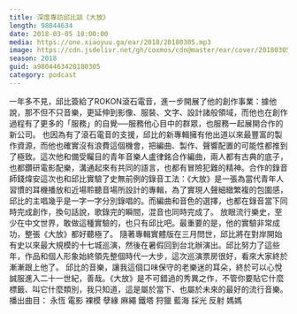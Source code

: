 ```yaml
---
title: 深度專訪邱比談《大放》
length: 98044634
date: 2018-03-05 18:00:00
media: https://one.xiaoyuu.ga/ear/2018/20180305.mp3
image: https://cdn.jsdelivr.net/gh/coxmos/cdn@master/ear/cover/20180305.jpeg
season: 2018
guid: a9804463420180305
category: podcast
---
```


一年多不見，邱比簽給了ROKON滾石電音，進一步開展了他的創作事業：據他說，那不但不只音樂，更延伸到影像、服裝、文字、設計諸般領域，而他也在創作過程有了更多的「服務」的自覺──服務他心目中的群眾，也服務一起展開合作的新公司。
也因為有了滾石電音的支援，邱比的新專輯擁有他出道以來最豐富的製作資源，而他也確實沒有浪費這個機會，把編曲、製作、聲響配置的可能性都推到了極致。這次他和備受矚目的青年音樂人盧律銘合作編曲，兩人都有古典的底子，也都鑽研電影配樂，溝通起來有共同的語言，也都有冒險犯難的精神。合作的錄音師錢煒安這次也和邱比實驗了史無前例的錄音工法：《大放》是一張為當代青年人習慣的耳機播放和近場聆聽音場所設計的專輯，為了實現人聲細緻繁複的包圍感，邱比的主唱幾乎是一字一字分別錄唱的。而編曲和音色的選擇，也都在錄音當下同時完成創作，換句話說，歌錄完的瞬間，混音也同時完成了。
放眼流行樂史，至少在中文世界，敢做這種實驗的，也只有邱比吧。最重要的是，他的實驗非常成功，整張《大放》都好聽極了。
隨著專輯實體版在三月問世，邱比將在對岸開始有史以來最大規模的十七城巡演，然後在暑假回到台北辦演出。邱比努力了這些年，作品和個人形象始終領先整個時代一大步，這次巡演票房很好，看來大家終於漸漸跟上他了。
邱比的音樂，讓我這個口味保守的老樂迷的耳朵，終於可以心悅誠服進入二十一世紀，善哉。《大放》是不可錯過的秀異之作，不管你要貼它什麼標籤、叫它什麼類別，我只知道，這是屬於當下、也屬於未來的最好的流行音樂。
播出曲目：
永恆
電影
裸模
孽緣
麻繩
鐵塔
狩獵
藍海
採光
反射
媽媽


